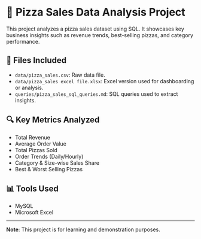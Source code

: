 # 🍕 Pizza Sales Data Analysis Project

This project analyzes a pizza sales dataset using SQL. It showcases key business insights such as revenue trends, best-selling pizzas, and category performance.

## 📁 Files Included

- `data/pizza_sales.csv`: Raw data file.
- `data/pizza_sales excel file.xlsx`: Excel version used for dashboarding or analysis.
- `queries/pizza_sales_sql_queries.md`: SQL queries used to extract insights.

## 🔍 Key Metrics Analyzed

- Total Revenue
- Average Order Value
- Total Pizzas Sold
- Order Trends (Daily/Hourly)
- Category & Size-wise Sales Share
- Best & Worst Selling Pizzas

## 📊 Tools Used

- MySQL
- Microsoft Excel

---

**Note**: This project is for learning and demonstration purposes.
